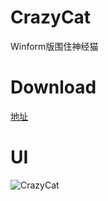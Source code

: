 # CrazyCat
Winform版围住神经猫

# Download
[地址](http://p8i1r7rwu.bkt.clouddn.com/CrayzyCat.exe)

# UI
![CrazyCat](https://cloud.githubusercontent.com/assets/16663435/25078461/9cccc802-2365-11e7-89a0-d9db050308dc.gif)



